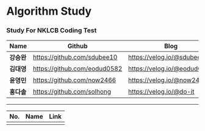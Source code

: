 # Algorithm Study

###  Study For NKLCB Coding Test


|Name|Github|Blog|
|------|---|---|
|**강승완**|https://github.com/sdubee10|https://velog.io/@sdubee10|
|**김대영**|https://github.com/eodud0582|https://velog.io/@eodud0582|
|**윤영민**|https://github.com/now2466|https://velog.io/@now2466|
|**홍다솔**|https://github.com/solhong|https://velog.io/@do-it|


---
|No.|Name|Link|
|------|-----|-----|
||||
